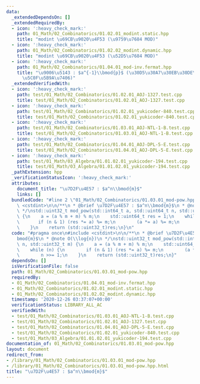 ```yaml
---
data:
  _extendedDependsOn: []
  _extendedRequiredBy:
  - icon: ':heavy_check_mark:'
    path: 01_Math/02_Combinatorics/01.02.01_modint.static.hpp
    title: "modint \u69CB\u9020\u4F53 (\u9759\u7684 MOD)"
  - icon: ':heavy_check_mark:'
    path: 01_Math/02_Combinatorics/01.02.02_modint.dynamic.hpp
    title: "modint \u69CB\u9020\u4F53 (\u52D5\u7684 MOD)"
  - icon: ':heavy_check_mark:'
    path: 01_Math/02_Combinatorics/01.04.01_mod-inv.fermat.hpp
    title: "\u9006\u5143 : $a^{-1}\\bmod{p}$ (\u30D5\u30A7\u30EB\u30DE\u30FC\u306E\
      \u5C0F\u5B9A\u7406)"
  _extendedVerifiedWith:
  - icon: ':heavy_check_mark:'
    path: test/01_Math/02_Combinatorics/01.02.01_AOJ-1327.test.cpp
    title: test/01_Math/02_Combinatorics/01.02.01_AOJ-1327.test.cpp
  - icon: ':heavy_check_mark:'
    path: test/01_Math/02_Combinatorics/01.02.01_yukicoder-840.test.cpp
    title: test/01_Math/02_Combinatorics/01.02.01_yukicoder-840.test.cpp
  - icon: ':heavy_check_mark:'
    path: test/01_Math/02_Combinatorics/01.03.01_AOJ-NTL-1-B.test.cpp
    title: test/01_Math/02_Combinatorics/01.03.01_AOJ-NTL-1-B.test.cpp
  - icon: ':heavy_check_mark:'
    path: test/01_Math/02_Combinatorics/01.04.01_AOJ-DPL-5-E.test.cpp
    title: test/01_Math/02_Combinatorics/01.04.01_AOJ-DPL-5-E.test.cpp
  - icon: ':heavy_check_mark:'
    path: test/01_Math/03_Algebra/01.01.02.01_yukicoder-194.test.cpp
    title: test/01_Math/03_Algebra/01.01.02.01_yukicoder-194.test.cpp
  _pathExtension: hpp
  _verificationStatusIcon: ':heavy_check_mark:'
  attributes:
    document_title: "\u7D2F\u4E57 : $a^n\\bmod{m}$"
    links: []
  bundledCode: "#line 2 \"01_Math/02_Combinatorics/01.03.01_mod-pow.hpp\"\n#include\
    \ <cstdint>\n\n/**\n * @brief \u7D2F\u4E57 : $a^n\\bmod{m}$\n * @note O(\\log{n})\n\
    \ */\nstd::uint32_t mod_pow(std::int64_t a, std::uint64_t n, std::uint32_t m)\
    \ {\n    a = (a % m + m) % m;\n    std::uint64_t res = 1;\n    while (n) {\n \
    \       if (n & 1) (res *= a) %= m;\n        (a *= a) %= m;\n        n >>= 1;\n\
    \    }\n    return (std::uint32_t)res;\n}\n"
  code: "#pragma once\n#include <cstdint>\n\n/**\n * @brief \u7D2F\u4E57 : $a^n\\\
    bmod{m}$\n * @note O(\\log{n})\n */\nstd::uint32_t mod_pow(std::int64_t a, std::uint64_t\
    \ n, std::uint32_t m) {\n    a = (a % m + m) % m;\n    std::uint64_t res = 1;\n\
    \    while (n) {\n        if (n & 1) (res *= a) %= m;\n        (a *= a) %= m;\n\
    \        n >>= 1;\n    }\n    return (std::uint32_t)res;\n}"
  dependsOn: []
  isVerificationFile: false
  path: 01_Math/02_Combinatorics/01.03.01_mod-pow.hpp
  requiredBy:
  - 01_Math/02_Combinatorics/01.04.01_mod-inv.fermat.hpp
  - 01_Math/02_Combinatorics/01.02.01_modint.static.hpp
  - 01_Math/02_Combinatorics/01.02.02_modint.dynamic.hpp
  timestamp: '2020-12-26 03:37:07+00:00'
  verificationStatus: LIBRARY_ALL_AC
  verifiedWith:
  - test/01_Math/02_Combinatorics/01.03.01_AOJ-NTL-1-B.test.cpp
  - test/01_Math/02_Combinatorics/01.02.01_AOJ-1327.test.cpp
  - test/01_Math/02_Combinatorics/01.04.01_AOJ-DPL-5-E.test.cpp
  - test/01_Math/02_Combinatorics/01.02.01_yukicoder-840.test.cpp
  - test/01_Math/03_Algebra/01.01.02.01_yukicoder-194.test.cpp
documentation_of: 01_Math/02_Combinatorics/01.03.01_mod-pow.hpp
layout: document
redirect_from:
- /library/01_Math/02_Combinatorics/01.03.01_mod-pow.hpp
- /library/01_Math/02_Combinatorics/01.03.01_mod-pow.hpp.html
title: "\u7D2F\u4E57 : $a^n\\bmod{m}$"
---
```

